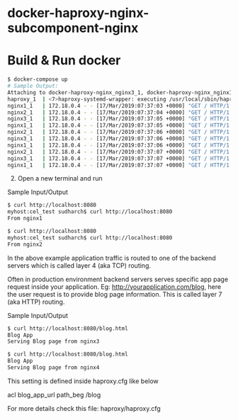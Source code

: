 # docker-haproxy-nginx-subcomponent-nginx

# Build & Run docker
```sh
$ docker-compose up
# Sample Output:
Attaching to docker-haproxy-nginx_nginx3_1, docker-haproxy-nginx_nginx1_1, docker-haproxy-nginx_nginx2_1, docker-haproxy-nginx_haproxy_1
haproxy_1  | <7>haproxy-systemd-wrapper: executing /usr/local/sbin/haproxy -p /run/haproxy.pid -f /usr/local/etc/haproxy/haproxy.cfg -Ds 
nginx1_1   | 172.18.0.4 - - [17/Mar/2019:07:37:03 +0000] "GET / HTTP/1.1" 200 12 "-" "curl/7.54.0" "-"
nginx2_1   | 172.18.0.4 - - [17/Mar/2019:07:37:04 +0000] "GET / HTTP/1.1" 200 12 "-" "curl/7.54.0" "-"
nginx3_1   | 172.18.0.4 - - [17/Mar/2019:07:37:05 +0000] "GET / HTTP/1.1" 200 12 "-" "curl/7.54.0" "-"
nginx1_1   | 172.18.0.4 - - [17/Mar/2019:07:37:05 +0000] "GET / HTTP/1.1" 200 12 "-" "curl/7.54.0" "-"
nginx2_1   | 172.18.0.4 - - [17/Mar/2019:07:37:06 +0000] "GET / HTTP/1.1" 200 12 "-" "curl/7.54.0" "-"
nginx3_1   | 172.18.0.4 - - [17/Mar/2019:07:37:06 +0000] "GET / HTTP/1.1" 200 12 "-" "curl/7.54.0" "-"
nginx1_1   | 172.18.0.4 - - [17/Mar/2019:07:37:06 +0000] "GET / HTTP/1.1" 200 12 "-" "curl/7.54.0" "-"
nginx2_1   | 172.18.0.4 - - [17/Mar/2019:07:37:07 +0000] "GET / HTTP/1.1" 200 12 "-" "curl/7.54.0" "-"
nginx3_1   | 172.18.0.4 - - [17/Mar/2019:07:37:07 +0000] "GET / HTTP/1.1" 200 12 "-" "curl/7.54.0" "-"
nginx1_1   | 172.18.0.4 - - [17/Mar/2019:07:37:07 +0000] "GET / HTTP/1.1" 200 12 "-" "curl/7.54.0" "-"
```

2. Open a new terminal and run

Sample Input/Output
```sh
$ curl http://localhost:8080
myhost:cel_test sudharch$ curl http://localhost:8080
From nginx1

$ curl http://localhost:8080
myhost:cel_test sudharch$ curl http://localhost:8080
From nginx2
```

In the above example application traffic is routed to one of the backend servers which is called layer 4 (aka TCP) routing.

Often in production environment backend servers serves specific app page request inside your application.
Eg: http://yourapplication.com/blog, here the user request is to provide blog page information. This is called layer 7 (aka HTTP)  routing.

Sample Input/Output
```sh
$ curl http://localhost:8080/blog.html
Blog App
Serving Blog page from nginx3

$ curl http://localhost:8080/blog.html
Blog App
Serving Blog page from nginx4
```

This setting is defined inside haproxy.cfg like below

acl blog_app_url path_beg /blog

For more details check this file: haproxy/haproxy.cfg
